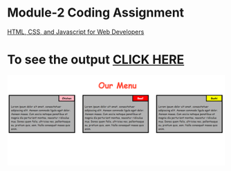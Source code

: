 
# Module-2 Coding Assignment

<a href="https://www.coursera.org/learn/html-css-javascript-for-web-developers">HTML, CSS, and Javascript for Web Developers</a>

# To see the output [CLICK HERE](https://2goofy.github.io/Assignments/Module%202-Solution/)

<img src="https://github.com/2Goofy/2Goofy.github.io/blob/main/Assignments/Module%202-Solution/Module%202.PNG">
